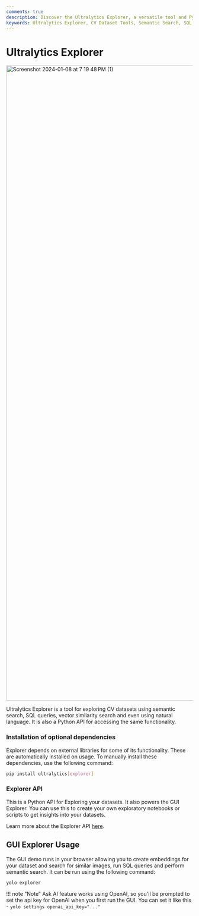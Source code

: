 ```yaml
---
comments: true
description: Discover the Ultralytics Explorer, a versatile tool and Python API for CV dataset exploration, enabling semantic search, SQL queries, and vector similarity searches.
keywords: Ultralytics Explorer, CV Dataset Tools, Semantic Search, SQL Dataset Queries, Vector Similarity, Python API, GUI Explorer, Dataset Analysis, YOLO Explorer, Data Insights
---
```


# Ultralytics Explorer

<p>
<img width="1709" alt="Screenshot 2024-01-08 at 7 19 48 PM (1)" src="https://github.com/AyushExel/assets/assets/15766192/e536b0eb-6bce-43fe-b800-3e79510d2e5b">
</p>

Ultralytics Explorer is a tool for exploring CV datasets using semantic search, SQL queries, vector similarity search and even using natural language. It is also a Python API for accessing the same functionality.



### Installation of optional dependencies

Explorer depends on external libraries for some of its functionality. These are automatically installed on usage. To manually install these dependencies, use the following command:

```bash
pip install ultralytics[explorer]
```

### Explorer API

This is a Python API for Exploring your datasets. It also powers the GUI Explorer. You can use this to create your own exploratory notebooks or scripts to get insights into your datasets.

Learn more about the Explorer API [here](api.md).

## GUI Explorer Usage

The GUI demo runs in your browser allowing you to create embeddings for your dataset and search for similar images, run SQL queries and perform semantic search. It can be run using the following command:

```bash
yolo explorer
```

!!! note "Note"
    Ask AI feature works using OpenAI, so you'll be prompted to set the api key for OpenAI when you first run the GUI.
    You can set it like this - `yolo settings openai_api_key="..."`
